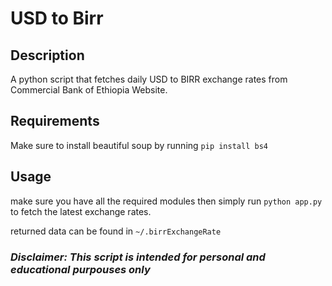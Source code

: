 # USD to Birr

## Description
A python script that fetches daily USD to BIRR exchange rates from Commercial Bank of Ethiopia Website.

## Requirements

Make sure to install beautiful soup by running `pip install bs4`

## Usage

make sure you have all the required modules then simply run `python app.py` to fetch the latest exchange rates.

returned data can be found in `~/.birrExchangeRate`


### *Disclaimer: This script is intended for personal and educational purpouses only*